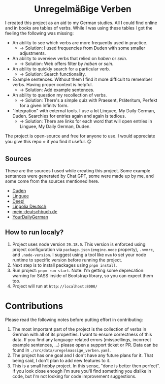 <h1 align="center">
  Unregelmäßige Verben
</h1>

I created this project as an aid to my German studies. All I could find online and in books are tables of verbs. While I was using these tables I got the feeling the following was missing:
- An ability to see which verbs are more frequently used in practice.
  - → Solution: I used frequencies from Duden with some smaller adjustments.
- An ability to overview verbs that relied on _haben_ or _sein_.
  - → Solution: Web offers filter by _haben_ or _sein_.
- An ability to quickly search for a particular verb.
  -  → Solution: Search functionality.
- Example sentences. Without them I find it more difficult to remember verbs. Having proper context is helpful.
  -  → Solution: Add example sentences. 
- An ability to question my recollection of verbs.
  -  → Solution: There's a simple quiz with Praesent, Präteritum, Perfekt for a given Infinitv form.
- "Integration" with external tools. I use a lot Linguee, My Daily German, Duden. Searchies for entries again and again is tedious.
  -  → Solution: There are links for each word that will open entries in Linguee, My Daily German, Duden.

The project is open-source and free for anyone to use. I would appreciate you give this repo ⭐️ if you find it useful. 😊

## Sources
These are the sources I used while creating this project. Some example sentances were generated by Chat GPT, some were made up by me, and some come from the sources mentioned here.

- [Duden](https://www.duden.de)
- [Linguee](https://www.linguee.com)
- [Deepl](https://www.deepl.com)
- [Lingolia Deutsch](https://deutsch.lingolia.com)
- [mein-deutschbuch.de](https://mein-deutschbuch.de)
- [YourDailyGerman](https://yourdailygerman.com/)

## How to run localy?
1. Project uses node version `20.18.0`. This version is enforced using project configuration via `package.json` (`engine.node` property), `.nvmrc`, and `.node-version`. I suggest using a tool like `nvm` to set your node runtime to specific version before running the project.
2. Next step is to install packages using `pnpm install`.
3. Run project: `pnpm run start`. Note: I'm getting some deprecation warning for SASS inside of Bootstrap library, so you can expect them too.
4. Project will run at `http://localhost:8000/`

# Contributions
Please read the following notes before putting effort in contributing:
1. The most important part of the project is the collection of verbs in German with all of its properties. I want to ensure correctness of this data. If you find any language-related errors (misspellings, incorrect example sentences, ...) please open a support ticket or PR. Data can be found in `./src/data/uregelmassige_verben.yaml`.
2. The project has one goal and I don't have any future plans for it. That being said, I don't plan to add new features to it.
3. This is a small hobby project. In this sense, "done is better then perfect". If you look close enough I'm sure you'll find something you dislike in code, but I'm not looking for code improvement suggestions.
